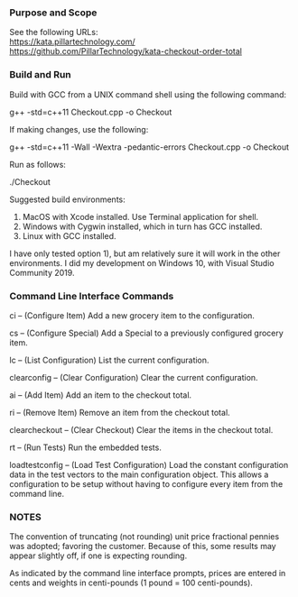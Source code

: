 ### Purpose and Scope ###

See the following URLs:  
https://kata.pillartechnology.com/  
https://github.com/PillarTechnology/kata-checkout-order-total

### Build and Run ###

Build with GCC from a UNIX command shell using the following command:

g++ -std=c++11 Checkout.cpp -o Checkout

If making changes, use the following:

g++ -std=c++11 -Wall -Wextra -pedantic-errors Checkout.cpp -o Checkout

Run as follows:

./Checkout

Suggested build environments:  
1)	MacOS with Xcode installed. Use Terminal application for shell.  
2)	Windows with Cygwin installed, which in turn has GCC installed.  
3)	Linux with GCC installed.  

I have only tested option 1), but am relatively sure it will work in the other environments. I did my development on Windows 10, with Visual Studio Community 2019.

### Command Line Interface Commands ###

ci – (Configure Item) Add a new grocery item to the configuration.  

cs – (Configure Special) Add a Special to a previously configured grocery item.  

lc – (List Configuration) List the current configuration.  

clearconfig – (Clear Configuration) Clear the current configuration.  

ai – (Add Item) Add an item to the checkout total.  

ri – (Remove Item) Remove an item from the checkout total.  

clearcheckout – (Clear Checkout) Clear the items in the checkout total.  

rt – (Run Tests) Run the embedded tests.  

loadtestconfig – (Load Test Configuration) Load the constant configuration data in the test vectors to the main configuration object. This allows a configuration to be setup without having to configure every item from the command line.

### NOTES ###

The convention of truncating (not rounding) unit price fractional pennies was adopted; favoring the customer. Because of this, some results may appear slightly off, if one is expecting rounding.

As indicated by the command line interface prompts, prices are entered in cents and weights in centi-pounds (1 pound = 100 centi-pounds).  
